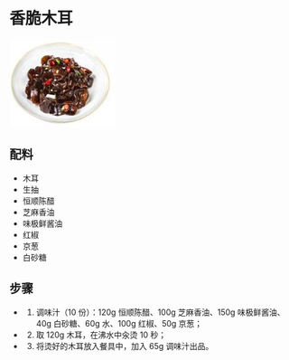 # 香脆木耳

![香脆木耳](../images/香脆木耳.jpg)

## 配料

- 木耳
- 生抽
- 恒顺陈醋
- 芝麻香油
- 味极鲜酱油
- 红椒
- 京葱
- 白砂糖

## 步骤

- 1. 调味汁（10 份）：120g 恒顺陈醋、100g 芝麻香油、150g 味极鲜酱油、40g 白砂糖、60g 水、100g 红椒、50g 京葱；
- 2. 取 120g 木耳，在沸水中汆烫 10 秒；
- 3. 将烫好的木耳放入餐具中，加入 65g 调味汁出品。
